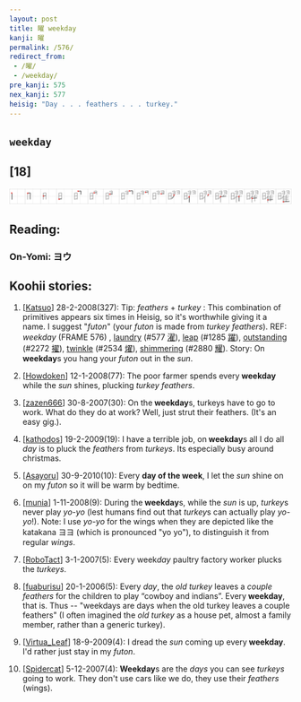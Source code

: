 ```yaml
---
layout: post
title: 曜 weekday
kanji: 曜
permalink: /576/
redirect_from:
 - /曜/
 - /weekday/
pre_kanji: 575
nex_kanji: 577
heisig: "Day . . . feathers . . . turkey."
---
```


## `weekday`

## [18]

<div class="stroke"><img src="../images/E69B9C.png" /></div>

## Reading:

### On-Yomi: ヨウ

## Koohii stories:

1) [<a href="http://kanji.koohii.com/profile/Katsuo">Katsuo</a>] 28-2-2008(327): Tip: <em>feathers</em> + <em>turkey</em> : This combination of primitives appears six times in Heisig, so it&#039;s worthwhile giving it a name. I suggest &quot;<em>futon</em>&quot; (your <em>futon</em> is made from <em>turkey feathers</em>). REF: <em>weekday</em> (FRAME 576) , <a href="../577">laundry</a> <span class="index">(#577 <a href="http://jisho.org/kanji/details/濯">濯</a>)</span>, <a href="../1285">leap</a> <span class="index">(#1285 <a href="http://jisho.org/kanji/details/躍">躍</a>)</span>, <a href="../2272">outstanding</a> <span class="index">(#2272 <a href="http://jisho.org/kanji/details/擢">擢</a>)</span>, <a href="../2534">twinkle</a> <span class="index">(#2534 <a href="http://jisho.org/kanji/details/燿">燿</a>)</span>, <a href="../2880">shimmering</a> <span class="index">(#2880 <a href="http://jisho.org/kanji/details/耀">耀</a>)</span>. Story: On<strong> weekday</strong>s you hang your <em>futon</em> out in the <em>sun</em>. 

2) [<a href="http://kanji.koohii.com/profile/Howdoken">Howdoken</a>] 12-1-2008(77): The poor farmer spends every<strong> weekday</strong> while the <em>sun</em> shines, plucking <em>turkey</em> <em>feathers</em>. 

3) [<a href="http://kanji.koohii.com/profile/zazen666">zazen666</a>] 30-8-2007(30): On the<strong> weekday</strong>s, turkeys have to go to work. What do they do at work? Well, just strut their feathers. (It&#039;s an easy gig.). 

4) [<a href="http://kanji.koohii.com/profile/kathodos">kathodos</a>] 19-2-2009(19): I have a terrible job, on<strong> weekday</strong>s all I do all <em>day</em> is to pluck the <em>feathers</em> from <em>turkeys</em>. Its especially busy around christmas. 

5) [<a href="http://kanji.koohii.com/profile/Asayoru">Asayoru</a>] 30-9-2010(10): Every <strong>day of the week</strong>, I let the <em>sun</em> shine on on my <em>futon</em> so it will be warm by bedtime. 

6) [<a href="http://kanji.koohii.com/profile/munia">munia</a>] 1-11-2008(9): During the<strong> weekday</strong>s, while the <em>sun</em> is up, <em>turkey</em>s never play <em>yo-yo</em> (lest humans find out that <em>turkey</em>s can actually play <em>yo-yo</em>!). Note: I use <em>yo-yo</em> for the wings when they are depicted like the katakana ヨヨ (which is pronounced &quot;yo yo&quot;), to distinguish it from regular <em>wings</em>. 

7) [<a href="http://kanji.koohii.com/profile/RoboTact">RoboTact</a>] 3-1-2007(5): Every week<em>day</em> paultry factory worker plucks the <em>turkeys</em>. 

8) [<a href="http://kanji.koohii.com/profile/fuaburisu">fuaburisu</a>] 20-1-2006(5): Every <em>day</em>, the <em>old turkey</em> leaves a <em>couple feathers</em> for the children to play “cowboy and indians”. Every<strong> weekday</strong>, that is. Thus -- &quot;weekdays are days when the old turkey leaves a couple feathers&quot; (I often imagined the <em>old turkey</em> as a house pet, almost a family member, rather than a generic turkey). 

9) [<a href="http://kanji.koohii.com/profile/Virtua_Leaf">Virtua_Leaf</a>] 18-9-2009(4): I dread the <em>sun</em> coming up every<strong> weekday</strong>. I&#039;d rather just stay in my <em>futon</em>. 

10) [<a href="http://kanji.koohii.com/profile/Spidercat">Spidercat</a>] 5-12-2007(4): <strong>Weekday</strong>s are the <em>days</em> you can see <em>turkeys</em> going to work. They don&#039;t use cars like we do, they use their <em>feathers</em> (wings). 
